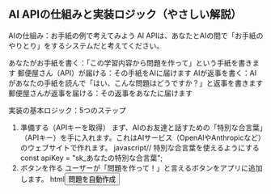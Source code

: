 
## AI APIの仕組みと実装ロジック（やさしい解説）
AIの仕組み：お手紙の例で考えてみよう
AI APIは、あなたとAIの間で「お手紙のやりとり」をするシステムだと考えてください。

あなたがお手紙を書く：「この学習内容から問題を作って」という手紙を書きます
郵便屋さん（API）が届ける：その手紙をAIに届けます
AIが返事を書く：AIがあなたの手紙を読んで「はい、こんな問題はどうですか？」と返事を書きます
郵便屋さんが返事を届ける：その返事をあなたに届けます

実装の基本ロジック：5つのステップ
1. 準備する（APIキーを取得）
まず、AIのお友達と話すための「特別な合言葉」（APIキー）を手に入れます。これはAIサービス（OpenAIやAnthropicなど）のウェブサイトで作れます。
javascript// 特別な合言葉を使えるようにする
const apiKey = "sk_あなたの特別な合言葉";
2. ボタンを作る
ユーザーが「問題を作って！」と言えるボタンをアプリに追加します。
html<button id="generateQuestionButton">問題を自動作成</button>
